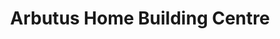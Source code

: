 ---
title: "Arbutus Home Building Centre"
url: /gabriola/arbutus-home-building-centre/
shop: hardware
---